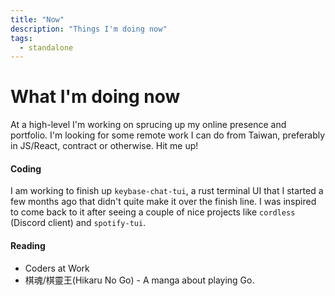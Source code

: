 ```yaml
---
title: "Now"
description: "Things I'm doing now"
tags:
  - standalone
---
```


# What I'm doing now

At a high-level I'm working on sprucing up my online presence and portfolio. I'm
looking for some remote work I can do from Taiwan, preferably in JS/React,
contract or otherwise. Hit me up!

#### Coding

I am working to finish up `keybase-chat-tui`, a rust terminal UI that I started
a few months ago that didn't quite make it over the finish line. I was inspired
to come back to it after seeing a couple of nice projects like `cordless`
(Discord client) and `spotify-tui`.

#### Reading

  * Coders at Work
  * 棋魂/棋靈王(Hikaru No Go) - A manga about playing Go.
